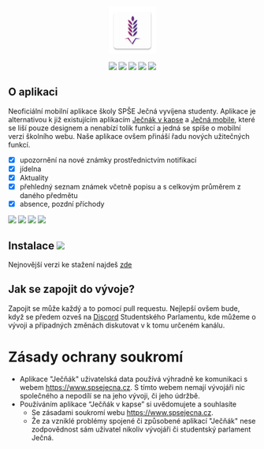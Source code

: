 <p align="center">
<img src="app/src/main/res/mipmap-xhdpi/ic_launcher.png">
</p>

<p align="center">
<img src="https://img.shields.io/github/issues/Studentsky-Parlament-Jecna/jecnak">
<img src="https://img.shields.io/github/issues-closed/Studentsky-Parlament-Jecna/jecnak">
<img src="https://img.shields.io/github/contributors/Studentsky-Parlament-Jecna/jecnak">
<img src="https://img.shields.io/github/license/Studentsky-Parlament-Jecna/jecnak">
<img src="https://img.shields.io/github/downloads/Studentsky-Parlament-Jecna/jecnak/total">
</p>

## O aplikaci

Neoficiální mobilní aplikace školy SPŠE Ječná vyvíjena studenty.
Aplikace je alternativou k již existujícím aplikacím [Ječnák v kapse](https://github.com/JohnyDaDeveloper/Jecnakvkapse) a [Ječná mobile](https://play.google.com/store/apps/details?id=me.tomasan7.jecnamobile), které se liší pouze designem a nenabízí tolik funkcí a jedná se spíše o mobilní verzi školního webu.
Naše aplikace ovšem přináší řadu nových užitečných funkcí. 

- [x] upozornění na nové známky prostřednictvím notifikací
- [x] jídelna
- [x] Aktuality
- [x] přehledný seznam známek včetně popisu a s celkovým průměrem z daného předmětu
- [x] absence, pozdní příchody

<img src="https://user-images.githubusercontent.com/48098372/185678115-e3417344-615e-462b-9835-4c911c29e715.jpg" width="23%"></img> <img src="https://user-images.githubusercontent.com/48098372/185678125-a202bba1-5046-4a99-b621-4c5e3f58f1b3.jpg" width="23%"></img> <img src="https://user-images.githubusercontent.com/48098372/185678253-f90e0b62-cfb1-4c22-a810-ebfe89709aee.jpg" width="23%"></img> <img src="https://user-images.githubusercontent.com/48098372/185678255-5c15e589-304c-4fc5-b71d-93f97fbb06a1.jpg" width="23%"></img> 

## Instalace <img src="https://img.shields.io/github/v/release/Studentsky-Parlament-Jecna/Jecnak?include_prereleases&logo=android">
Nejnovější verzi ke stažení najdeš [zde](https://github.com/Studentsky-Parlament-Jecna/Jecnak/releases/latest) 

## Jak se zapojit do vývoje?

Zapojit se může každý a to pomocí pull requestu.
Nejlepší ovšem bude, když se předem ozveš na [Discord](https://discord.gg/KkdNSGdSv9) Studentského Parlamentu, kde můžeme o vývoji a případných změnách diskutovat v k tomu určeném kanálu.


# Zásady ochrany soukromí
- Aplikace "Ječňák" uživatelská data používá výhradně ke komunikaci s webem https://www.spsejecna.cz. S tímto webem nemají vývojáři nic společného a nepodílí se na jeho vývoji, či jeho údržbě.
- Používáním aplikace “Ječňák v kapse” si uvědomujete a souhlasíte
    - Se zásadami soukromí webu https://www.spsejecna.cz.
    - Že za vzniklé problémy spojené či způsobené aplikací "Ječňák" nese zodpovědnost sám uživatel nikoliv vývojáři či studentský parlament Ječná.
